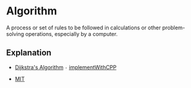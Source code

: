 # Algorithm
A process or set of rules to be followed in calculations or other problem-solving operations, especially by a computer.


## Explanation
- [Dijkstra's Algorithm](https://www.youtube.com/watch?v=GazC3A4OQTE) `-` [implementWithCPP](https://github.com/cs-joy/Analysis-of-Algorithms/blob/main/path/dijkstras_algo.c%2B%2B)

- [MIT](https://www.youtube.com/watch?v=JPyuH4qXLZ0 'Introduction to Algorithms')
